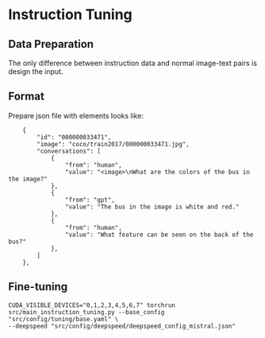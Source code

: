 # Instruction Tuning

## Data Preparation
The only difference between instruction data and normal image-text pairs is design the input.


## Format
Prepare json file with elements looks like:

```
    {
        "id": "000000033471",
        "image": "coco/train2017/000000033471.jpg",
        "conversations": [
            {
                "from": "human",
                "value": "<image>\nWhat are the colors of the bus in the image?"
            },
            {
                "from": "gpt",
                "value": "The bus in the image is white and red."
            },
            {
                "from": "human",
                "value": "What feature can be seen on the back of the bus?"
            },
        ]
    },
```

## Fine-tuning

```
CUDA_VISIBLE_DEVICES="0,1,2,3,4,5,6,7" torchrun src/main_instruction_tuning.py --base_config "src/config/tuning/base.yaml" \
--deepspeed "src/config/deepspeed/deepspeed_config_mistral.json"
```
